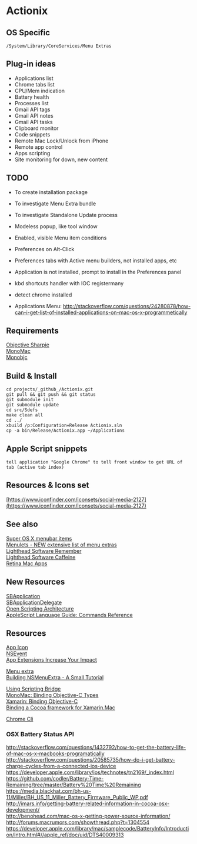 Actionix
========

OS Specific
-----------

    /System/Library/CoreServices/Menu Extras


Plug-in ideas
-------------
 - Applications list
 - Chrome tabs list
 - CPU/Mem indication
 - Battery health
 - Processes list
 - Gmail API tags
 - Gmail API notes
 - Gmail API tasks
 - Clipboard monitor
 - Code snippets
 - Remote Mac Lock/Unlock from iPhone
 - Remote app control
 - Apps scripting
 - Site monitoring for down, new content

TODO
----
 - To create installation package
 - To investigate Menu Extra bundle
 - To investigate Standalone Update process
 - Modeless popup, like tool window
 - Enabled, visible Menu item conditions
 - Preferences on Alt-Click
 - Preferences tabs with Active menu builders, not installed apps, etc
 - Application is not installed, prompt to install in the Preferences panel

 - kbd shortcuts handler with IOC registermany
 - detect chrome installed

 - Applications Menu: http://stackoverflow.com/questions/24280878/how-can-i-get-list-of-installed-applications-on-mac-os-x-programmetically

Requirements
------------
[Objective Sharpie](http://developer.xamarin.com/guides/ios/advanced_topics/binding_objective-c/objective_sharpie/)  
[MonoMac](http://www.mono-project.com/MonoMac)  
[Monobjc](http://www.monobjc.net/)  

Build & Install
---------------

    cd projects/_github_/Actionix.git
    git pull && git push && git status
    git submodule init
    git submodule update
    cd src/Sdefs
    make clean all
    cd ../
    xbuild /p:Configuration=Release Actionix.sln
    cp -a bin/Release/Actionix.app ~/Applications

Apple Script snippets
---------------------

    tell application "Google Chrome" to tell front window to get URL of tab (active tab index)

Resources & Icons set
---------------------
[https://www.iconfinder.com/iconsets/social-media-2127](https://www.iconfinder.com/iconsets/social-media-2127)  

See also
--------
[Super OS X menubar items](http://menu.jeweledplatypus.org/)  
[Menulets - NEW extensive list of menu extras](http://www.menulet.me/)  
[Lighthead Software Remember](http://lightheadsw.com/remember)  
[Lighthead Software Caffeine](http://lightheadsw.com/caffeine/)  
[Retina Mac Apps](http://retinamacapps.com/)  

New Resources
-------------
[SBApplication](https://developer.apple.com/library/mac/documentation/Cocoa/Reference/SBApplication_Class/)  
[SBApplicationDelegate](https://developer.apple.com/library/mac/documentation/Cocoa/Reference/SBApplicationDelegate_Protocol/index.html)  
[Open Scripting Architecture](https://developer.apple.com/library/mac/documentation/AppleScript/Conceptual/AppleScriptX/Concepts/osa.html)  
[AppleScript Language Guide: Commands Reference](https://developer.apple.com/library/mac/documentation/AppleScript/Conceptual/AppleScriptLangGuide/reference/ASLR_cmds.html)  

Resources
---------
[App Icon](https://www.iconfinder.com/icons/183175/genius_icon#size=512)  
[NSEvent](https://developer.apple.com/library/mac/documentation/Cocoa/Reference/ApplicationKit/Classes/NSEvent_Class/Reference/Reference.html)  
[App Extensions Increase Your Impact](https://developer.apple.com/library/prerelease/mac/documentation/General/Conceptual/ExtensibilityPG/index.html)  

[Menu extra](http://en.wikipedia.org/wiki/Menu_extra)  
[Building NSMenuExtra - A Small Tutorial](http://cocoadevcentral.com/articles/000078.php)  

[Using Scripting Bridge](https://developer.apple.com/library/mac/documentation/Cocoa/Conceptual/ScriptingBridgeConcepts/UsingScriptingBridge/UsingScriptingBridge.html)  
[MonoMac: Binding Objective-C Types](http://www.mono-project.com/MonoMac/Documentation/Binding_New_Objective-C_Types)  
[Xamarin: Binding Objective-C](http://developer.xamarin.com/guides/ios/advanced_topics/binding_objective-c/)  
[Binding a Cocoa framework for Xamarin.Mac](http://brendanzagaeski.appspot.com/xamarin/0002.html)  

[Chrome Cli](https://github.com/prasmussen/chrome-cli/blob/master/chrome-cli/App.m)  

### OSX Battery Status API
http://stackoverflow.com/questions/1432792/how-to-get-the-battery-life-of-mac-os-x-macbooks-programatically  
http://stackoverflow.com/questions/20585735/how-do-i-get-battery-charge-cycles-from-a-connected-ios-device  
https://developer.apple.com/library/ios/technotes/tn2169/_index.html  
https://github.com/codler/Battery-Time-Remaining/tree/master/Battery%20Time%20Remaining  
https://media.blackhat.com/bh-us-11/Miller/BH_US_11_Miller_Battery_Firmware_Public_WP.pdf  
http://imars.info/getting-battery-related-information-in-cocoa-osx-development/  
http://benohead.com/mac-os-x-getting-power-source-information/  
http://forums.macrumors.com/showthread.php?t=1304554  
https://developer.apple.com/library/mac/samplecode/BatteryInfo/Introduction/Intro.html#//apple_ref/doc/uid/DTS40009313  
